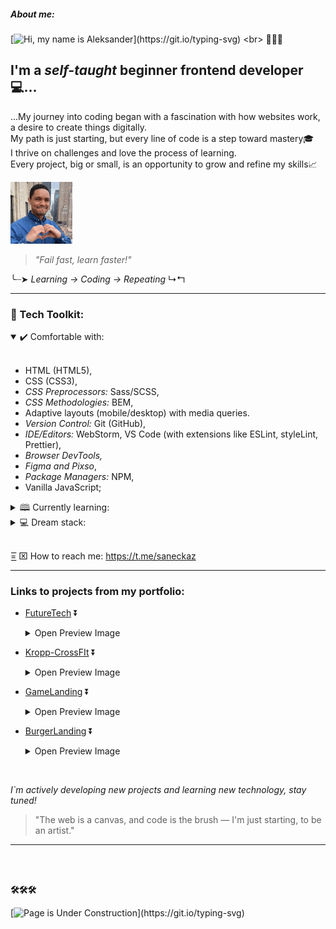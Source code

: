 ##### About me:
[![Hi, my name is Aleksander](https://readme-typing-svg.demolab.com?font=Fira+Code&weight=600&size=27&pause=10000&color=6384FF&repeat=false&width=670&lines=+Hi%2C+my+name+is+Aleksander!)](https://git.io/typing-svg) <br>
💨💨💨
## I'm a *self-taught* beginner frontend developer💻... <br> 
...My journey into coding began with a fascination with how websites work, a desire to create things digitally. <br> My path is just starting, but every line of code is a step toward mastery🎓 <br>
I thrive on challenges and love the process of learning. <br> Every project, big or small, is an opportunity to grow and refine my skills📈

![](assets/miniman.png) 
> *"Fail fast, learn faster!"*



╰┈➤ *Learning → Coding → Repeating* ↳↰ <br>

<hr>

### **🔧 Tech Toolkit:**  
<details open>
<summary> ✔️ Comfortable with: </summary> <br>

  - HTML (HTML5),
  - CSS (CSS3),
  - *CSS Preprocessors:* Sass/SCSS, 
  - *CSS Methodologies:* BEM,
  - Adaptive layouts (mobile/desktop) with media queries.   
  - *Version Control:* Git (GitHub),
  - *IDE/Editors:* WebStorm, VS Code (with extensions like ESLint, styleLint, Prettier),
  - *Browser DevTools,*  
  - *Figma and Pixso*,
  - *Package Managers:* NPM,
  - Vanilla JavaScript;
</details>

<details>
<summary> 🕮 Currently learning: </summary> <br>
  
  - Accessibility,
  - JSX (JavaScript XML) for React,
  - *Build Tools:* Vite and Webpack,
  - Minista,
</details>
<details>
<summary> 💻 Dream stack: </summary><br>
  
  - React, Next.js,
  - CSS Frameworks: Bootstrap, TailwindCSS,
  - Some Libraries,
  - CMS and PHP,
  - __and a lot more...__
</details>


<br>

=͟͟͞͞ ⌧ How to reach me: https://t.me/saneckaz 

<hr>

### Links to projects from my portfolio:

 - [FutureTech](https://github.com/Alexan0103/FutureTech) ⏬
    <details>
      <summary> Open Preview Image</summary><br>
  
   ![](assets/FutureTech__image.png)
   
    </details>

 - [Kropp-CrossFIt](https://github.com/Alexan0103/Kropp-CrossFIt) ⏬
    <details>
      <summary> Open Preview Image</summary><br>
  
   ![](assets/CrossFit__image.png)

    </details>
   
 - [GameLanding](https://github.com/Alexan0103/GameLanding) ⏬
    <details>
      <summary> Open Preview Image</summary><br>
  
    ![](assets/GameLanding__image.png)

    </details>
   


 - [BurgerLanding](https://github.com/Alexan0103/BurgerLanding) ⏬
    <details>
      <summary> Open Preview Image</summary><br>
  
   ![](assets/BurgerLanding__image.png)

    </details>
   

<br>

   _I`m actively developing new projects and learning new technology, stay tuned!_
   >"The web is a canvas, and code is the brush — I'm just starting, to be an artist."
   ---  
   
<br>   
<br>  

__🛠️🛠️🛠️__

  [![Page is Under Construction](https://readme-typing-svg.demolab.com?font=Fira+Code&duration=15000&pause=10000&color=FF931E&width=670&lines=Page+is++Under+construction...)](https://git.io/typing-svg)
